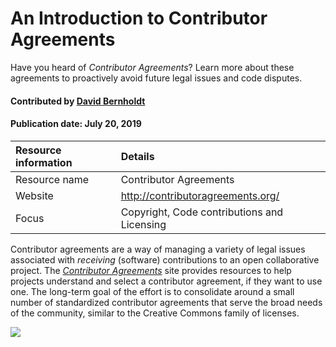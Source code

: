 # An Introduction to Contributor Agreements
<!--deck text start-->
Have you heard of *Contributor Agreements*? Learn more about these agreements to proactively avoid future legal issues and code disputes.
<!--deck text end-->

#### Contributed by [David Bernholdt](http://github.com/bernhold "David Bernholdt")
#### Publication date: July 20, 2019 

Resource information | Details 
:--- | :--- 
Resource name  | Contributor Agreements
Website | http://contributoragreements.org/
Focus | Copyright, Code contributions and Licensing

Contributor agreements are a way of managing a variety of legal issues associated with *receiving* (software) contributions to an open collaborative project.  The *[Contributor Agreements](http://contributoragreements.org/)* site provides resources to help projects understand and select a contributor agreement, if they want to use one.  The long-term goal of the effort is to consolidate around a small number of standardized contributor agreements that serve the broad needs of the community, similar to the Creative Commons family of licenses.

<img src='https://github.com/betterscientificsoftware/images/raw/master/Logo-class_contributor_agreements.jpg' class='logo' />

<!--- 
![alt text](http://contributoragreements.org/wp-content/themes/bones/images/ca_logo.svg "Contributor Agreements Logo")
--->


<!---
Publish: yes
Categories: collaboration
Topics: licensing
Tags: website
Level: 2
Prerequisites: defaults
Aggregate: none
--->
